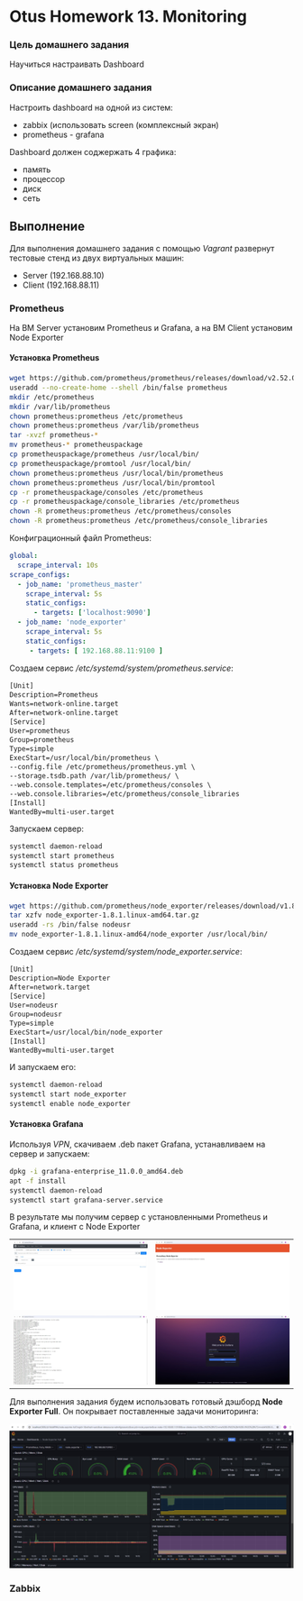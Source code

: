 # Otus Homework 13. Monitoring
### Цель домашнего задания
Научиться настраивать Dashboard
### Описание домашнего задания
Настроить dashboard на одной из систем:
- zabbix (использовать screen (комплексный экран)
- prometheus - grafana
  
Dashboard должен соджержать 4 графика:
- память
- процессор
- диск
- сеть

## Выполнение
Для выполнения домашнего задания с помощью *Vagrant* развернут тестовые стенд из двух виртуальных машин:
- Server (192.168.88.10)
- Client (192.168.88.11)
### Prometheus
На ВМ Server установим Prometheus и Grafana, а на ВМ Client установим Node Exporter

#### Установка Prometheus
```bash
wget https://github.com/prometheus/prometheus/releases/download/v2.52.0/prometheus-2.52.0.linux-amd64.tar.gz
useradd --no-create-home --shell /bin/false prometheus
mkdir /etc/prometheus
mkdir /var/lib/prometheus
chown prometheus:prometheus /etc/prometheus
chown prometheus:prometheus /var/lib/prometheus
tar -xvzf prometheus-*
mv prometheus-* prometheuspackage
cp prometheuspackage/prometheus /usr/local/bin/
cp prometheuspackage/promtool /usr/local/bin/
chown prometheus:prometheus /usr/local/bin/prometheus
chown prometheus:prometheus /usr/local/bin/promtool
cp -r prometheuspackage/consoles /etc/prometheus
cp -r prometheuspackage/console_libraries /etc/prometheus
chown -R prometheus:prometheus /etc/prometheus/consoles
chown -R prometheus:prometheus /etc/prometheus/console_libraries
```
Конфиграционный файл Prometheus:
```yml
global:
  scrape_interval: 10s
scrape_configs:
  - job_name: 'prometheus_master'
    scrape_interval: 5s
    static_configs:
      - targets: ['localhost:9090']
  - job_name: 'node_exporter'
    scrape_interval: 5s
    static_configs:
     - targets: [ 192.168.88.11:9100 ]
```
Создаем сервис */etc/systemd/system/prometheus.service*:
```vim
[Unit]
Description=Prometheus
Wants=network-online.target
After=network-online.target
[Service]
User=prometheus
Group=prometheus
Type=simple
ExecStart=/usr/local/bin/prometheus \
--config.file /etc/prometheus/prometheus.yml \
--storage.tsdb.path /var/lib/prometheus/ \
--web.console.templates=/etc/prometheus/consoles \
--web.console.libraries=/etc/prometheus/console_libraries
[Install]
WantedBy=multi-user.target
```
Запускаем сервер:
```bash
systemctl daemon-reload
systemctl start prometheus
systemctl status prometheus
```
#### Установка Node Exporter
```bash
wget https://github.com/prometheus/node_exporter/releases/download/v1.8.1/node_exporter-1.8.1.linux-amd64.tar.gz	 
tar xzfv node_exporter-1.8.1.linux-amd64.tar.gz
useradd -rs /bin/false nodeusr
mv node_exporter-1.8.1.linux-amd64/node_exporter /usr/local/bin/
```
Создаем сервис */etc/systemd/system/node_exporter.service*:
```vim
[Unit]
Description=Node Exporter
After=network.target
[Service]
User=nodeusr
Group=nodeusr
Type=simple
ExecStart=/usr/local/bin/node_exporter
[Install]
WantedBy=multi-user.target
```
И запускаем его:
```bash
systemctl daemon-reload
systemctl start node_exporter
systemctl enable node_exporter
```
#### Установка Grafana
Используя *VPN*, скачиваем .deb пакет Grafana, устанавливаем на сервер и запускаем:
```bash
dpkg -i grafana-enterprise_11.0.0_amd64.deb
apt -f install
systemctl daemon-reload
systemctl start grafana-server.service
```

В результате мы получим сервер с установленными Prometheus и Grafana, и клиент с Node Exporter

<table>
  <tr>
    <td>
      <img src="prometheus.jpg" alt="Prometheus" style="width:100%;">
    </td>
    <td>
      <img src="node-exporter.jpg" alt="Node Exporter" style="width:100%;">
    </td>
  </tr>
  <tr>
    <td>
      <img src="metrics.jpg" alt="Metrics" style="width:100%;">
    </td>
    <td>
      <img src="grafana.jpg" alt="Grafana" style="width:100%;">
    </td>
  </tr>
</table>

Для выполнения задания будем использовать готовый дэшборд **Node Exporter Full**. Он покрывает поставленные задачи мониторинга:  
  
![Grafana Dashboard](dashboard.jpg)


### Zabbix
